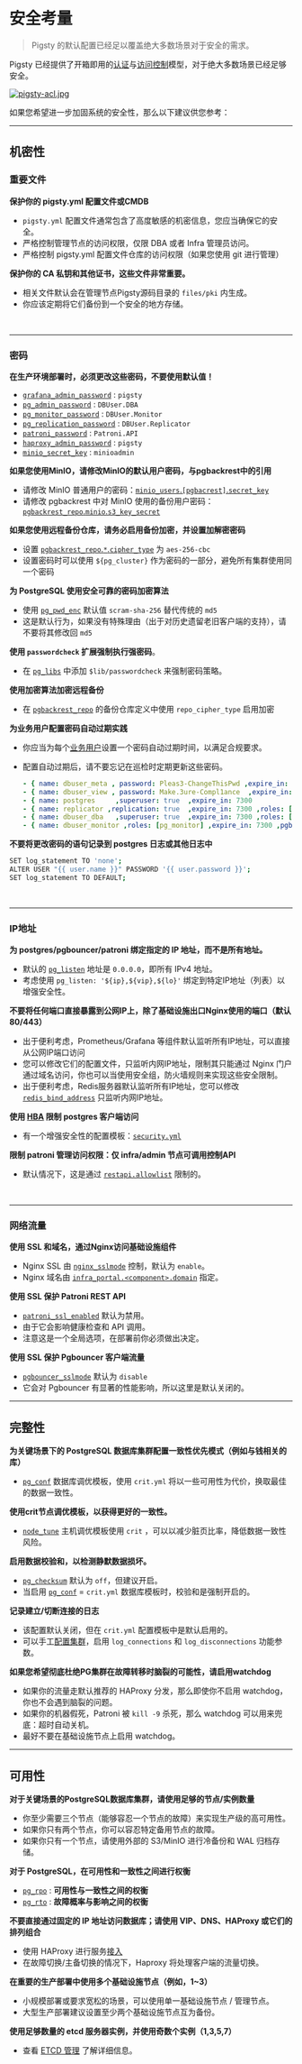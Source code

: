 # 安全考量

> Pigsty 的默认配置已经足以覆盖绝大多数场景对于安全的需求。

Pigsty 已经提供了开箱即用的[认证](PGSQL-HBA)与[访问控制](PGSQL-ACL)模型，对于绝大多数场景已经足够安全。

[![pigsty-acl.jpg](https://repo.pigsty.cc/img/pigsty-acl.jpg)](PGSQL-ACL)

如果您希望进一步加固系统的安全性，那么以下建议供您参考：

----------------

## 机密性

### 重要文件

**保护你的 pigsty.yml 配置文件或CMDB**
- `pigsty.yml` 配置文件通常包含了高度敏感的机密信息，您应当确保它的安全。
- 严格控制管理节点的访问权限，仅限 DBA 或者 Infra 管理员访问。
- 严格控制 pigsty.yml 配置文件仓库的访问权限（如果您使用 git 进行管理）


**保护你的 CA 私钥和其他证书，这些文件非常重要。**
- 相关文件默认会在管理节点Pigsty源码目录的 `files/pki` 内生成。
- 你应该定期将它们备份到一个安全的地方存储。

<br>

----------------

### 密码

**在生产环境部署时，必须更改这些密码，不要使用默认值！**
- [`grafana_admin_password`](PARAM#grafana_admin_password)   : `pigsty`
- [`pg_admin_password`](PARAM#pg_admin_password)             : `DBUser.DBA`
- [`pg_monitor_password`](PARAM#pg_monitor_password)         : `DBUser.Monitor`
- [`pg_replication_password`](PARAM#pg_replication_password) : `DBUser.Replicator`
- [`patroni_password`](PARAM#patroni_password)               : `Patroni.API`
- [`haproxy_admin_password`](PARAM#haproxy_admin_password)   : `pigsty`
- [`minio_secret_key`](PARAM#minio_secret_key)               : `minioadmin`

**如果您使用MinIO，请修改MinIO的默认用户密码，与pgbackrest中的引用**
- 请修改 MinIO 普通用户的密码：[`minio_users`.`[pgbacrest]`.`secret_key`](PARAM#minio_users)
- 请修改 pgbackrest 中对 MinIO 使用的备份用户密码：[`pgbackrest_repo`.`minio`.`s3_key_secret`](PARAM#pgbackrest_repo)

**如果您使用远程备份仓库，请务必启用备份加密，并设置加解密密码**
- 设置 [`pgbackrest_repo`.`*`.`cipher_type`](PARAM#pgbackrest_repo) 为 `aes-256-cbc`
- 设置密码时可以使用 `${pg_cluster}` 作为密码的一部分，避免所有集群使用同一个密码

**为 PostgreSQL 使用安全可靠的密码加密算法**
- 使用 [`pg_pwd_enc`](PARAM#pg_pwd_enc) 默认值 `scram-sha-256` 替代传统的 `md5`
- 这是默认行为，如果没有特殊理由（出于对历史遗留老旧客户端的支持），请不要将其修改回 `md5`

**使用 `passwordcheck` 扩展强制执行强密码**。
- 在 [`pg_libs`](PARAM#pg_libs) 中添加 `$lib/passwordcheck` 来强制密码策略。

**使用加密算法加密远程备份**
- 在 [`pgbackrest_repo`](PARAM#pgbackrest_repo) 的备份仓库定义中使用 `repo_cipher_type` 启用加密

**为业务用户配置密码自动过期实践**
- 你应当为每个[业务用户](PGSQL-USER#定义用户)设置一个密码自动过期时间，以满足合规要求。
- 配置自动过期后，请不要忘记在巡检时定期更新这些密码。

  ```yaml
  - { name: dbuser_meta , password: Pleas3-ChangeThisPwd ,expire_in: 7300 ,pgbouncer: true ,roles: [ dbrole_admin ]    ,comment: pigsty admin user }
  - { name: dbuser_view , password: Make.3ure-Compl1ance  ,expire_in: 7300 ,pgbouncer: true ,roles: [ dbrole_readonly ] ,comment: read-only viewer for meta database }
  - { name: postgres     ,superuser: true  ,expire_in: 7300                        ,comment: system superuser }
  - { name: replicator ,replication: true  ,expire_in: 7300 ,roles: [pg_monitor, dbrole_readonly]   ,comment: system replicator }
  - { name: dbuser_dba   ,superuser: true  ,expire_in: 7300 ,roles: [dbrole_admin]  ,pgbouncer: true ,pool_mode: session, pool_connlimit: 16 , comment: pgsql admin user }
  - { name: dbuser_monitor ,roles: [pg_monitor] ,expire_in: 7300 ,pgbouncer: true ,parameters: {log_min_duration_statement: 1000 } ,pool_mode: session ,pool_connlimit: 8 ,comment: pgsql monitor user }
  ```

**不要将更改密码的语句记录到 postgres 日志或其他日志中**

  ```bash
  SET log_statement TO 'none';
  ALTER USER "{{ user.name }}" PASSWORD '{{ user.password }}';
  SET log_statement TO DEFAULT;
  ```

<br>

----------------

### IP地址

**为 postgres/pgbouncer/patroni 绑定指定的 IP 地址，而不是所有地址。**
- 默认的 [`pg_listen`](PARAM#pg_listen) 地址是 `0.0.0.0`，即所有 IPv4 地址。
- 考虑使用 `pg_listen: '${ip},${vip},${lo}'` 绑定到特定IP地址（列表）以增强安全性。

**不要将任何端口直接暴露到公网IP上，除了基础设施出口Nginx使用的端口（默认80/443）**
- 出于便利考虑，Prometheus/Grafana 等组件默认监听所有IP地址，可以直接从公网IP端口访问
- 您可以修改它们的配置文件，只监听内网IP地址，限制其只能通过 Nginx 门户通过域名访问，你也可以当使用安全组，防火墙规则来实现这些安全限制。
- 出于便利考虑，Redis服务器默认监听所有IP地址，您可以修改 [`redis_bind_address`](PARAM#redis_bind_address) 只监听内网IP地址。

**使用 [HBA](PGSQL-HBA) 限制 postgres 客户端访问**
- 有一个增强安全性的配置模板：[`security.yml`](https://github.com/Vonng/pigsty/blob/master/conf/trio.yml)

**限制 patroni 管理访问权限：仅 infra/admin 节点可调用控制API**
- 默认情况下，这是通过 [`restapi.allowlist`](https://github.com/Vonng/pigsty/blob/master/roles/pgsql/templates/oltp.yml#L109) 限制的。

<br>

----------------

### 网络流量

**使用 SSL 和域名，通过Nginx访问基础设施组件**
- Nginx SSL 由 [`nginx_sslmode`](PARAM#nginx_sslmode) 控制，默认为 `enable`。
- Nginx 域名由 [`infra_portal.<component>.domain`](PARAM#infra_portal) 指定。

**使用 SSL 保护 Patroni REST API**
- [`patroni_ssl_enabled`](PARAM#patroni_ssl_enabled) 默认为禁用。
- 由于它会影响健康检查和 API 调用。
- 注意这是一个全局选项，在部署前你必须做出决定。

**使用 SSL 保护 Pgbouncer 客户端流量**
- [`pgbouncer_sslmode`](PARAM#pgbouncer_sslmode) 默认为 `disable`
- 它会对 Pgbouncer 有显著的性能影响，所以这里是默认关闭的。




----------------

## 完整性

**为关键场景下的 PostgreSQL 数据库集群配置一致性优先模式（例如与钱相关的库）**
- [`pg_conf`](PARAM#pg_conf) 数据库调优模板，使用 `crit.yml` 将以一些可用性为代价，换取最佳的数据一致性。

**使用crit节点调优模板，以获得更好的一致性。**
- [`node_tune`](PARAM#node_tune) 主机调优模板使用 `crit` ，可以以减少脏页比率，降低数据一致性风险。

**启用数据校验和，以检测静默数据损坏。**
- [`pg_checksum`](PARAM#pg_checksum) 默认为 `off`，但建议开启。
- 当启用 [`pg_conf`](PARAM#pg_conf) = `crit.yml` 数据库模板时，校验和是强制开启的。

**记录建立/切断连接的日志**
- 该配置默认关闭，但在 `crit.yml` 配置模板中是默认启用的。
- 可以手工[配置集群](PGSQL-ADMIN#配置集群)，启用 `log_connections` 和 `log_disconnections` 功能参数。

**如果您希望彻底杜绝PG集群在故障转移时脑裂的可能性，请启用watchdog**
- 如果你的流量走默认推荐的 HAProxy 分发，那么即使你不启用 watchdog，你也不会遇到脑裂的问题。 
- 如果你的机器假死，Patroni 被 `kill -9` 杀死，那么 watchdog 可以用来兜底：超时自动关机。
- 最好不要在基础设施节点上启用 watchdog。 


----------------

## 可用性

**对于关键场景的PostgreSQL数据库集群，请使用足够的节点/实例数量**
- 你至少需要三个节点（能够容忍一个节点的故障）来实现生产级的高可用性。
- 如果你只有两个节点，你可以容忍特定备用节点的故障。
- 如果你只有一个节点，请使用外部的 S3/MinIO 进行冷备份和 WAL 归档存储。

**对于 PostgreSQL，在可用性和一致性之间进行权衡**
- [`pg_rpo`](PARAM#pg_rpo) : **可用性与一致性之间的权衡**
- [`pg_rto`](PARAM#pg_rto) : **故障概率与影响之间的权衡**

**不要直接通过固定的 IP 地址访问数据库；请使用 VIP、DNS、HAProxy 或它们的排列组合**
- 使用 HAProxy 进行服务[接入](PGSQL-SVC#接入服务)
- 在故障切换/主备切换的情况下，Haproxy 将处理客户端的流量切换。

**在重要的生产部署中使用多个基础设施节点（例如，1~3）**
- 小规模部署或要求宽松的场景，可以使用单一基础设施节点 / 管理节点。
- 大型生产部署建议设置至少两个基础设施节点互为备份。

**使用足够数量的 etcd 服务器实例，并使用奇数个实例（1,3,5,7）**
- 查看 [ETCD 管理](ETCD#管理) 了解详细信息。